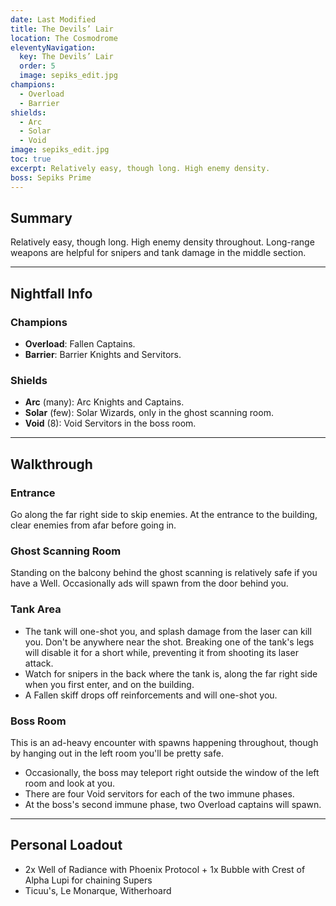 ```yaml
---
date: Last Modified
title: The Devils’ Lair
location: The Cosmodrome
eleventyNavigation:
  key: The Devils’ Lair
  order: 5
  image: sepiks_edit.jpg
champions:
  - Overload
  - Barrier
shields:
  - Arc
  - Solar
  - Void
image: sepiks_edit.jpg
toc: true
excerpt: Relatively easy, though long. High enemy density.
boss: Sepiks Prime
---
```


## Summary

Relatively easy, though long. High enemy density throughout. Long-range weapons are helpful for snipers and tank damage in the middle section.

---


## Nightfall Info

### Champions

- **Overload**: Fallen Captains.
- **Barrier**: Barrier Knights and Servitors.


### Shields

- **Arc** (many): Arc Knights and Captains.
- **Solar** (few): Solar Wizards, only in the ghost scanning room.
- **Void** (8): Void Servitors in the boss room.


---


## Walkthrough

### Entrance

Go along the far right side to skip enemies. At the entrance to the building, clear enemies from afar before going in.


### Ghost Scanning Room

Standing on the balcony behind the ghost scanning is relatively safe if you have a Well. Occasionally ads will spawn from the door behind you.


### Tank Area

- The tank will one-shot you, and splash damage from the laser can kill you. Don't be anywhere near the shot. Breaking one of the tank's legs will disable it for a short while, preventing it from shooting its laser attack.
- Watch for snipers in the back where the tank is, along the far right side when you first enter, and on the building.
- A Fallen skiff drops off reinforcements and will one-shot you.


### Boss Room

This is an ad-heavy encounter with spawns happening throughout, though by hanging out in the left room you'll be pretty safe.

- Occasionally, the boss may teleport right outside the window of the left room and look at you.
- There are four Void servitors for each of the two immune phases.
- At the boss's second immune phase, two Overload captains will spawn.


---


## Personal Loadout

- 2x Well of Radiance with Phoenix Protocol + 1x Bubble with Crest of Alpha Lupi for chaining Supers
- Ticuu's, Le Monarque, Witherhoard